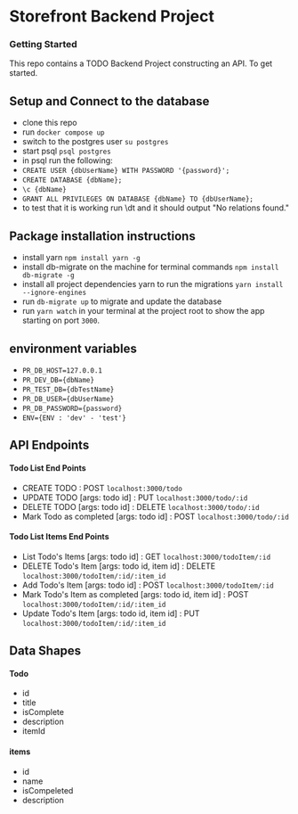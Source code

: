 # Storefront Backend Project

### Getting Started

This repo contains a TODO Backend Project constructing an API. To get started.

## Setup and Connect to the database

- clone this repo
- run `docker compose up`
- switch to the postgres user `su postgres`
- start psql `psql postgres`
- in psql run the following:
- `CREATE USER {dbUserName} WITH PASSWORD '{password}';`
- `CREATE DATABASE {dbName};`
- `\c {dbName}`
- `GRANT ALL PRIVILEGES ON DATABASE {dbName} TO {dbUserName};`
- to test that it is working run \dt and it should output "No relations found."

## Package installation instructions

- install yarn `npm install yarn -g`
- install db-migrate on the machine for terminal commands `npm install db-migrate -g`
- install all project dependencies yarn to run the migrations `yarn install --ignore-engines`
- run `db-migrate up` to migrate and update the database
- run `yarn watch` in your terminal at the project root to show the app starting on port `3000`.

## environment variables

- `PR_DB_HOST=127.0.0.1`
- `PR_DEV_DB={dbName}`
- `PR_TEST_DB={dbTestName}`
- `PR_DB_USER={dbUserName}`
- `PR_DB_PASSWORD={password}`
- `ENV={ENV : 'dev' - 'test'}`

## API Endpoints

#### Todo List End Points

- CREATE TODO : POST `localhost:3000/todo`
- UPDATE TODO [args: todo id] : PUT `localhost:3000/todo/:id`
- DELETE TODO [args: todo id] : DELETE `localhost:3000/todo/:id`
- Mark Todo as completed [args: todo id] : POST `localhost:3000/todo/:id`

#### Todo List Items End Points

- List Todo's Items [args: todo id] : GET `localhost:3000/todoItem/:id`
- DELETE Todo's Item [args: todo id, item id] : DELETE `localhost:3000/todoItem/:id/:item_id`
- Add Todo's Item [args: todo id] : POST `localhost:3000/todoItem/:id`
- Mark Todo's Item as completed [args: todo id, item id] : POST `localhost:3000/todoItem/:id/:item_id`
- Update Todo's Item [args: todo id, item id] : PUT `localhost:3000/todoItem/:id/:item_id`

## Data Shapes

#### Todo

- id
- title
- isComplete
- description
- itemId

#### items

- id
- name
- isCompeleted
- description
